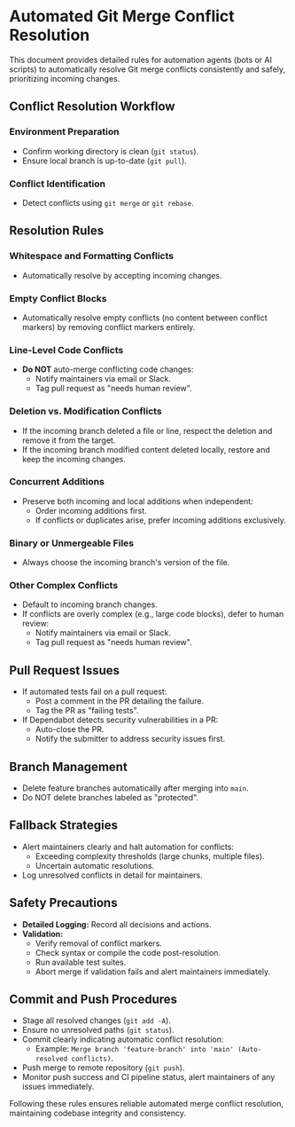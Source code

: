 # Automated Git Merge Conflict Resolution

This document provides detailed rules for automation agents (bots or AI scripts) to automatically resolve Git merge conflicts consistently and safely, prioritizing incoming changes.

## Conflict Resolution Workflow

### Environment Preparation
- Confirm working directory is clean (`git status`).
- Ensure local branch is up-to-date (`git pull`).

### Conflict Identification
- Detect conflicts using `git merge` or `git rebase`.

## Resolution Rules

### Whitespace and Formatting Conflicts
- Automatically resolve by accepting incoming changes.

### Empty Conflict Blocks
- Automatically resolve empty conflicts (no content between conflict markers) by removing conflict markers entirely.

### Line-Level Code Conflicts
- **Do NOT** auto-merge conflicting code changes:
  - Notify maintainers via email or Slack.
  - Tag pull request as "needs human review".

### Deletion vs. Modification Conflicts
- If the incoming branch deleted a file or line, respect the deletion and remove it from the target.
- If the incoming branch modified content deleted locally, restore and keep the incoming changes.

### Concurrent Additions
- Preserve both incoming and local additions when independent:
  - Order incoming additions first.
  - If conflicts or duplicates arise, prefer incoming additions exclusively.

### Binary or Unmergeable Files
- Always choose the incoming branch's version of the file.

### Other Complex Conflicts
- Default to incoming branch changes.
- If conflicts are overly complex (e.g., large code blocks), defer to human review:
  - Notify maintainers via email or Slack.
  - Tag pull request as "needs human review".

## Pull Request Issues
- If automated tests fail on a pull request:
  - Post a comment in the PR detailing the failure.
  - Tag the PR as "failing tests".
- If Dependabot detects security vulnerabilities in a PR:
  - Auto-close the PR.
  - Notify the submitter to address security issues first.

## Branch Management
- Delete feature branches automatically after merging into `main`.
- Do NOT delete branches labeled as "protected".

## Fallback Strategies
- Alert maintainers clearly and halt automation for conflicts:
  - Exceeding complexity thresholds (large chunks, multiple files).
  - Uncertain automatic resolutions.
- Log unresolved conflicts in detail for maintainers.

## Safety Precautions
- **Detailed Logging:** Record all decisions and actions.
- **Validation:**
  - Verify removal of conflict markers.
  - Check syntax or compile the code post-resolution.
  - Run available test suites.
  - Abort merge if validation fails and alert maintainers immediately.

## Commit and Push Procedures
- Stage all resolved changes (`git add -A`).
- Ensure no unresolved paths (`git status`).
- Commit clearly indicating automatic conflict resolution:
  - Example: `Merge branch 'feature-branch' into 'main' (Auto-resolved conflicts)`.
- Push merge to remote repository (`git push`).
- Monitor push success and CI pipeline status, alert maintainers of any issues immediately.

Following these rules ensures reliable automated merge conflict resolution, maintaining codebase integrity and consistency.
